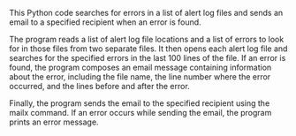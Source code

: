 This Python code searches for errors in a list of alert log files and sends an email to a specified recipient when an error is found.

The program reads a list of alert log file locations and a list of errors to look for in those files from two separate files. It then opens each alert log file and searches for the specified errors in the last 100 lines of the file. If an error is found, the program composes an email message containing information about the error, including the file name, the line number where the error occurred, and the lines before and after the error.

Finally, the program sends the email to the specified recipient using the mailx command. If an error occurs while sending the email, the program prints an error message.